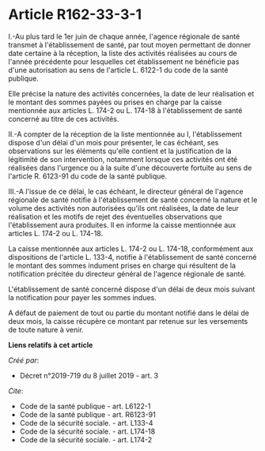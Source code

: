 # Article R162-33-3-1

I.-Au plus tard le 1er juin de chaque année, l'agence régionale de santé transmet à l'établissement de santé, par tout moyen
permettant de donner date certaine à la réception, la liste des activités réalisées au cours de l'année précédente pour
lesquelles cet établissement ne bénéficie pas d'une autorisation au sens de l'article L. 6122-1 du code de la santé
publique. 

Elle précise la nature des activités concernées, la date de leur réalisation et le montant des sommes payées ou prises en
charge par la caisse mentionnée aux articles L. 174-2 ou L. 174-18 à l'établissement de santé concerné au titre de ces
activités. 

II.-A compter de la réception de la liste mentionnée au I, l'établissement dispose d'un délai d'un mois pour présenter, le
cas échéant, ses observations sur les éléments qu'elle contient et la justification de la légitimité de son intervention,
notamment lorsque ces activités ont été réalisées dans l'urgence ou à la suite d'une découverte fortuite au sens de l'article
R. 6123-91 du code de la santé publique. 

III.-A l'issue de ce délai, le cas échéant, le directeur général de l'agence régionale de santé notifie à l'établissement de
santé concerné la nature et le volume des activités non autorisées qu'ils ont réalisées, la date de leur réalisation et les
motifs de rejet des éventuelles observations que l'établissement aura produites. Il en informe la caisse mentionnée aux
articles L. 174-2 ou L. 174-18. 

La caisse mentionnée aux articles L. 174-2 ou L. 174-18, conformément aux dispositions de l'article L. 133-4, notifie à
l'établissement de santé concerné le montant des sommes indument prises en charge qui résultent de la notification précitée
du directeur général de l'agence régionale de santé. 

L'établissement de santé concerné dispose d'un délai de deux mois suivant la notification pour payer les sommes indues. 

A défaut de paiement de tout ou partie du montant notifié dans le délai de deux mois, la caisse récupère ce montant par
retenue sur les versements de toute nature à venir.

**Liens relatifs à cet article**

_Créé par_:

  - Décret n°2019-719 du 8 juillet 2019 - art. 3

_Cite_:

  - Code de la santé publique - art. L6122-1
  - Code de la santé publique - art. R6123-91
  - Code de la sécurité sociale. - art. L133-4
  - Code de la sécurité sociale. - art. L174-18
  - Code de la sécurité sociale. - art. L174-2
